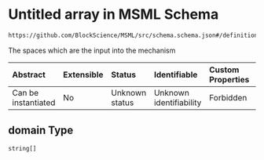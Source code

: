 # Untitled array in MSML Schema

```txt
https://github.com/BlockScience/MSML/src/schema.schema.json#/definitions/Mechanism/properties/domain
```

The spaces which are the input into the mechanism

| Abstract            | Extensible | Status         | Identifiable            | Custom Properties | Additional Properties | Access Restrictions | Defined In                                                                                    |
| :------------------ | :--------- | :------------- | :---------------------- | :---------------- | :-------------------- | :------------------ | :-------------------------------------------------------------------------------------------- |
| Can be instantiated | No         | Unknown status | Unknown identifiability | Forbidden         | Allowed               | none                | [schema.schema.json\*](../../out/math_spec_mapping/schema.schema.json "open original schema") |

## domain Type

`string[]`
